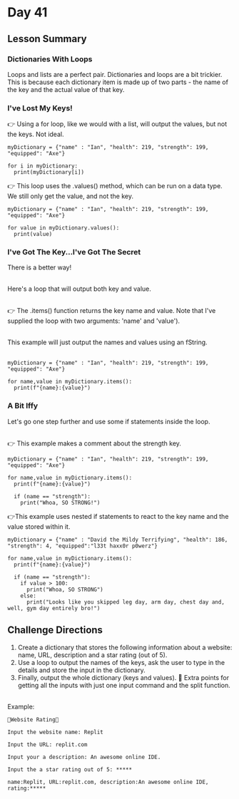 # Day 41

## Lesson Summary
### Dictionaries With Loops

Loops and lists are a perfect pair. Dictionaries and loops are a bit trickier. This is because each dictionary item is made up of two parts - the name of the key and the actual value of that key.

### I've Lost My Keys!
👉 Using a for loop, like we would with a list, will output the values, but not the keys. Not ideal.

```
myDictionary = {"name" : "Ian", "health": 219, "strength": 199, "equipped": "Axe"}

for i in myDictionary:
  print(myDictionary[i])
```
👉 This loop uses the .values() method, which can be run on a data type. We still only get the value, and not the key.
```
myDictionary = {"name" : "Ian", "health": 219, "strength": 199, "equipped": "Axe"}

for value in myDictionary.values():
  print(value)
```
### I've Got The Key...I've Got The Secret
There is a better way!<br><br>

Here's a loop that will output both key and value.<br><br>

👉 The .items() function returns the key name and value. Note that I've supplied the loop with two arguments: 'name' and 'value').<br><br>

This example will just output the names and values using an fString.<br><br>
```
myDictionary = {"name" : "Ian", "health": 219, "strength": 199, "equipped": "Axe"}

for name,value in myDictionary.items():
  print(f"{name}:{value}")
```
### A Bit Iffy
Let's go one step further and use some if statements inside the loop.<br><br>

👉 This example makes a comment about the strength key.
```
myDictionary = {"name" : "Ian", "health": 219, "strength": 199, "equipped": "Axe"}

for name,value in myDictionary.items():
  print(f"{name}:{value}")

  if (name == "strength"):
    print("Whoa, SO STRONG!")
```
👉This example uses nested if statements to react to the key name and the value stored within it.

```
myDictionary = {"name" : "David the Mildy Terrifying", "health": 186, "strength": 4, "equipped":"l33t haxx0r p0werz"}

for name,value in myDictionary.items():
  print(f"{name}:{value}")

  if (name == "strength"):
    if value > 100:
      print("Whoa, SO STRONG")
    else:
      print("Looks like you skipped leg day, arm day, chest day and, well, gym day entirely bro!")
```

## Challenge Directions
1. Create a dictionary that stores the following information about a website: name, URL, description and a star rating (out of 5).
2. Use a loop to output the names of the keys, ask the user to type in the details and store the input in the dictionary.
3. Finally, output the whole dictionary (keys and values).
🥳 Extra points for getting all the inputs with just one input command and the split function.<br><br>

Example:
```
🌟Website Rating🌟

Input the website name: Replit

Input the URL: replit.com

Input your a description: An awesome online IDE.

Input the a star rating out of 5: *****

name:Replit, URL:replit.com, description:An awesome online IDE, rating:*****
```
